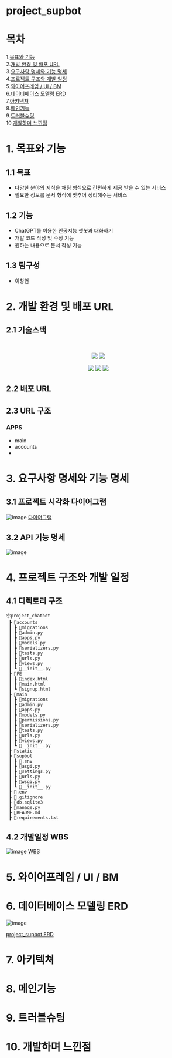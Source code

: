 # project_supbot

# 목차
1.[목표와 기능](#1-목표와-기능)<br>
2.[개발 환경 및 배포 URL](#2-개발-환경-및-배포-URL)<br>
3.[요구사항 명세와 기능 명세](#3-요구사항-명세와-기능-명세)<br>
4.[프로젝트 구조와 개발 일정](#4-프로젝트-구조와-개발-일정)<br>
5.[와이어프레임 / UI / BM](#5-와이어프레임-/-UI-/-BM)<br>
6.[데이터베이스 모델링 ERD](#6-데이터베이스-모델링-ERD)<br>
7.[아키텍쳐](#7-아키텍쳐)<br>
8.[메인기능](#8-메인기능)<br>
9.[트러블슈팅](#9-트러블슈팅)<br>
10.[개발하며 느낀점](#10-개발하며-느낀점)

# 1. 목표와 기능

## 1.1 목표
- 다양한 분야의 지식을 채팅 형식으로 간편하게 제공 받을 수 있는 서비스
- 필요한 정보를 문서 형식에 맞추어 정리해주는 서비스

## 1.2 기능
- ChatGPT를 이용한 인공지능 챗봇과 대화하기
- 개발 코드 작성 및 수정 기능
- 원하는 내용으로 문서 작성 기능

## 1.3 팀구성

- 이창현

# 2. 개발 환경 및 배포 URL

## 2.1 기술스택

 <div align=center>
<img src="https://img.shields.io/badge/python-3776AB?style=for-the-badge&logo=python&logoColor=white">
<img src="https://img.shields.io/badge/django-092E20?style=for-the-badge&logo=django&logoColor=white">
<br>

<img src="https://img.shields.io/badge/html5-E34F26?style=for-the-badge&logo=html5&logoColor=white">
<img src="https://img.shields.io/badge/css-1572B6?style=for-the-badge&logo=css3&logoColor=white">
<img src="https://img.shields.io/badge/bootstrap-7952B3?style=for-the-badge&logo=bootstrap&logoColor=white">
</div>

## 2.2 배포 URL

## 2.3 URL 구조

### APPS

- main
- accounts
- 

# 3. 요구사항 명세와 기능 명세

## 3.1 프로젝트 시각화 다이어그램
![image](https://github.com/abcdqwer1/project_chatbot/assets/68181016/8bf9c8cc-b6cf-4537-a265-6529095b5a81)
[다이어그램](https://www.mindmeister.com/app/map/3048013454)

## 3.2 API 기능 명세
![image](https://github.com/abcdqwer1/project_chatbot/assets/68181016/31043df8-e23b-4016-a4db-6f4e93a9796a)



# 4. 프로젝트 구조와 개발 일정

## 4.1 디렉토리 구조
```
📦project_chatbot
 ┣ 📂accounts
 ┃ ┣ 📂migrations
 ┃ ┣ 📜admin.py
 ┃ ┣ 📜apps.py
 ┃ ┣ 📜models.py
 ┃ ┣ 📜serializers.py
 ┃ ┣ 📜tests.py
 ┃ ┣ 📜urls.py
 ┃ ┣ 📜views.py
 ┃ ┗ 📜__init__.py
 ┣ 📂FE
 ┃ ┣ 📜index.html
 ┃ ┣ 📜main.html
 ┃ ┗ 📜signup.html
 ┣ 📂main
 ┃ ┣ 📂migrations
 ┃ ┣ 📜admin.py
 ┃ ┣ 📜apps.py
 ┃ ┣ 📜models.py
 ┃ ┣ 📜permissions.py
 ┃ ┣ 📜serializers.py
 ┃ ┣ 📜tests.py
 ┃ ┣ 📜urls.py
 ┃ ┣ 📜views.py
 ┃ ┗ 📜__init__.py
 ┣ 📂static
 ┣ 📂supbot
 ┃ ┣ 📜.env
 ┃ ┣ 📜asgi.py
 ┃ ┣ 📜settings.py
 ┃ ┣ 📜urls.py
 ┃ ┣ 📜wsgi.py
 ┃ ┗ 📜__init__.py
 ┣ 📜.env
 ┣ 📜.gitignore
 ┣ 📜db.sqlite3
 ┣ 📜manage.py
 ┣ 📜README.md
 ┣ 📜requirements.txt
```

## 4.2 개발일정 WBS
![image](https://github.com/abcdqwer1/project_chatbot/assets/68181016/26411676-51d8-4474-a703-3aa86a343285)
[WBS](https://docs.google.com/spreadsheets/d/1HUmwb7SyYOoIv7Qe0IFBOewYOp_OuIi2c5rJhsXY69Y/edit#gid=0)

# 5. 와이어프레임 / UI / BM

# 6. 데이터베이스 모델링 ERD
![image](https://github.com/abcdqwer1/project_chatbot/assets/68181016/e5b7caa7-2fcf-461e-ad37-802a859f0b0c)

[project_supbot ERD](https://dbdiagram.io/d/6568a3ba3be1495787104795)

# 7. 아키텍쳐

# 8. 메인기능

# 9. 트러블슈팅

# 10. 개발하며 느낀점
